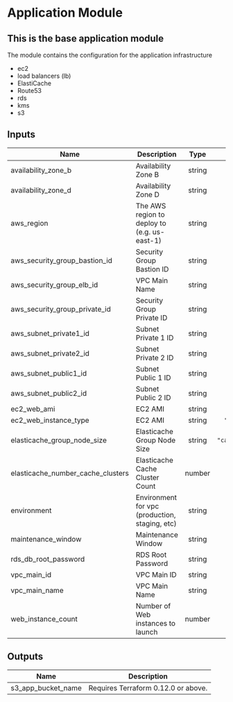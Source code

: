 # Application Module

## This is the base application module

The module contains the configuration for the application infrastructure

* ec2
* load balancers (lb)
* ElastiCache
* Route53
* rds
* kms
* s3

<!-- BEGINNING OF PRE-COMMIT-TERRAFORM DOCS HOOK -->
## Inputs

| Name | Description | Type | Default | Required |
|------|-------------|:----:|:-----:|:-----:|
| availability\_zone\_b | Availability Zone B | string | n/a | yes |
| availability\_zone\_d | Availability Zone D | string | n/a | yes |
| aws\_region | The AWS region to deploy to (e.g. us-east-1) | string | n/a | yes |
| aws\_security\_group\_bastion\_id | Security Group Bastion ID | string | n/a | yes |
| aws\_security\_group\_elb\_id | VPC Main Name | string | n/a | yes |
| aws\_security\_group\_private\_id | Security Group Private ID | string | n/a | yes |
| aws\_subnet\_private1\_id | Subnet Private 1 ID | string | n/a | yes |
| aws\_subnet\_private2\_id | Subnet Private 2 ID | string | n/a | yes |
| aws\_subnet\_public1\_id | Subnet Public 1 ID | string | n/a | yes |
| aws\_subnet\_public2\_id | Subnet Public 2 ID | string | n/a | yes |
| ec2\_web\_ami | EC2 AMI | string | n/a | yes |
| ec2\_web\_instance\_type | EC2 AMI | string | `"t3a.medium"` | no |
| elasticache\_group\_node\_size | Elasticache Group Node Size | string | `"cache.t2.micro"` | no |
| elasticache\_number\_cache\_clusters | Elasticache Cache Cluster Count | number | `"2"` | no |
| environment | Environment for vpc (production, staging, etc) | string | n/a | yes |
| maintenance\_window | Maintenance Window | string | n/a | yes |
| rds\_db\_root\_password | RDS Root Password | string | n/a | yes |
| vpc\_main\_id | VPC Main ID | string | n/a | yes |
| vpc\_main\_name | VPC Main Name | string | n/a | yes |
| web\_instance\_count | Number of Web instances to launch | number | `"1"` | no |

## Outputs

| Name | Description |
|------|-------------|
| s3\_app\_bucket\_name | Requires Terraform 0.12.0 or above. |

<!-- END OF PRE-COMMIT-TERRAFORM DOCS HOOK -->
